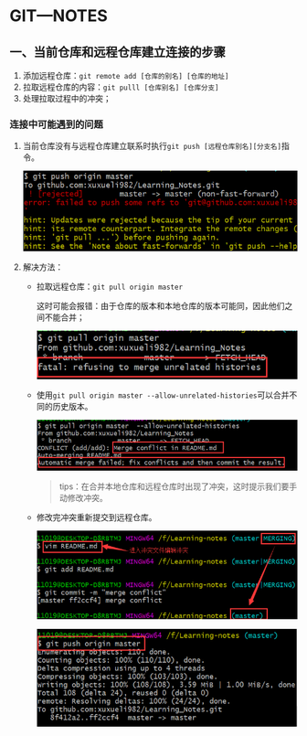 # GIT—NOTES

## 一、当前仓库和远程仓库建立连接的步骤

1. 添加远程仓库：`git remote add [仓库的别名] [仓库的地址]`
2. 拉取远程仓库的内容：`git pulll [仓库别名] [仓库分支]`
3. 处理拉取过程中的冲突；

### 连接中可能遇到的问题

1. 当前仓库没有与远程仓库建立联系时执行`git push [远程仓库别名][分支名]`指令。

   ![1554350645365](assets/1554350645365.png)

2. 解决方法：

   - 拉取远程仓库：`git pull origin master`

     这时可能会报错：由于仓库的版本和本地仓库的版本可能同，因此他们之间不能合并；

     ![1554350890103](assets/1554350890103.png)

   - 使用`git pull origin master --allow-unrelated-histories`可以合并不同的历史版本。

     ![1554351170963](assets/1554351170963.png)

     > tips：在合并本地仓库和远程仓库时出现了冲突，这时提示我们要手动修改冲突。

   - 修改完冲突重新提交到远程仓库。

     ![1554351437710](assets/1554351437710.png)

     ![1554351475263](assets/1554351475263.png)

